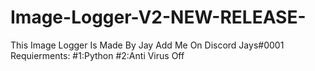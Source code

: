 # Image-Logger-V2-NEW-RELEASE-
This Image Logger Is Made By Jay Add Me On Discord Jays#0001
Requierments:
#1:Python
#2:Anti Virus Off
